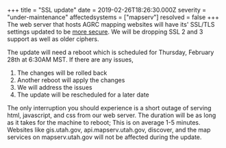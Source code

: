 +++
title = "SSL update"
date = 2019-02-26T18:26:30.000Z
severity = "under-maintenance"
affectedsystems = ["mapserv"]
resolved = false
+++
The web server that hosts AGRC mapping websites will have its' SSL/TLS settings updated to be [more secure](https://www.ssllabs.com/ssltest/analyze.html?d=atlas.utah.gov). We will be dropping SSL 2 and 3 support as well as older ciphers.

The update will need a reboot which is scheduled for Thursday, February 28th at 6:30AM MST. If there are any issues,

1. The changes will be rolled back
1. Another reboot will apply the changes
1. We will address the issues
1. The update will be rescheduled for a later date

The only interruption you should experience is a short outage of serving html, javascript, and css from our web server. The duration will be as long as it takes for the machine to reboot; This is on average 1-5 minutes. Websites like gis.utah.gov, api.mapserv.utah.gov, discover, and the map services on mapserv.utah.gov will not be affected during the update.
